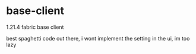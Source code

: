 # base-client
1.21.4 fabric base client


best spaghetti code out there, i wont implement the setting in the ui, im too lazy

